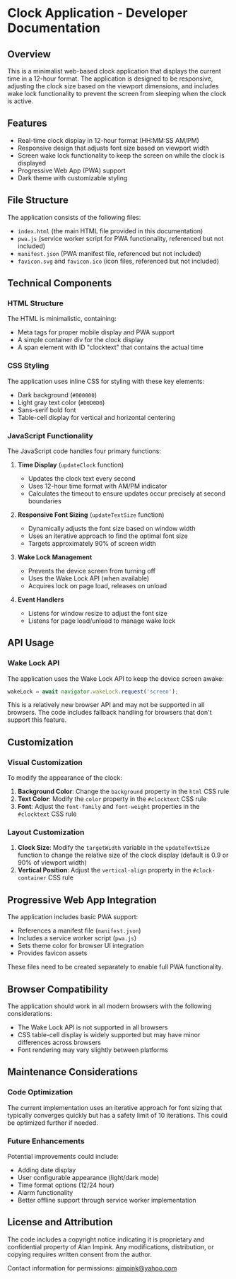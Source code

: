 # Clock Application - Developer Documentation

## Overview

This is a minimalist web-based clock application that displays the current time in a 12-hour format. The application is designed to be responsive, adjusting the clock size based on the viewport dimensions, and includes wake lock functionality to prevent the screen from sleeping when the clock is active.

## Features

- Real-time clock display in 12-hour format (HH:MM:SS AM/PM)
- Responsive design that adjusts font size based on viewport width
- Screen wake lock functionality to keep the screen on while the clock is displayed
- Progressive Web App (PWA) support
- Dark theme with customizable styling

## File Structure

The application consists of the following files:

- `index.html` (the main HTML file provided in this documentation)
- `pwa.js` (service worker script for PWA functionality, referenced but not included)
- `manifest.json` (PWA manifest file, referenced but not included)
- `favicon.svg` and `favicon.ico` (icon files, referenced but not included)

## Technical Components

### HTML Structure

The HTML is minimalistic, containing:
- Meta tags for proper mobile display and PWA support
- A simple container div for the clock display
- A span element with ID "clocktext" that contains the actual time

### CSS Styling

The application uses inline CSS for styling with these key elements:
- Dark background (`#000000`)
- Light gray text color (`#D0D0D0`)
- Sans-serif bold font
- Table-cell display for vertical and horizontal centering

### JavaScript Functionality

The JavaScript code handles four primary functions:

1. **Time Display** (`updateClock` function)
   - Updates the clock text every second
   - Uses 12-hour time format with AM/PM indicator
   - Calculates the timeout to ensure updates occur precisely at second boundaries

2. **Responsive Font Sizing** (`updateTextSize` function)
   - Dynamically adjusts the font size based on window width
   - Uses an iterative approach to find the optimal font size
   - Targets approximately 90% of screen width

3. **Wake Lock Management**
   - Prevents the device screen from turning off
   - Uses the Wake Lock API (when available)
   - Acquires lock on page load, releases on unload

4. **Event Handlers**
   - Listens for window resize to adjust the font size
   - Listens for page load/unload to manage wake lock

## API Usage

### Wake Lock API

The application uses the Wake Lock API to keep the device screen awake:

```javascript
wakeLock = await navigator.wakeLock.request('screen');
```

This is a relatively new browser API and may not be supported in all browsers. The code includes fallback handling for browsers that don't support this feature.

## Customization

### Visual Customization

To modify the appearance of the clock:

1. **Background Color**: Change the `background` property in the `html` CSS rule
2. **Text Color**: Modify the `color` property in the `#clocktext` CSS rule
3. **Font**: Adjust the `font-family` and `font-weight` properties in the `#clocktext` CSS rule

### Layout Customization

1. **Clock Size**: Modify the `targetWidth` variable in the `updateTextSize` function to change the relative size of the clock display (default is 0.9 or 90% of viewport width)
2. **Vertical Position**: Adjust the `vertical-align` property in the `#clock-container` CSS rule

## Progressive Web App Integration

The application includes basic PWA support:
- References a manifest file (`manifest.json`)
- Includes a service worker script (`pwa.js`)
- Sets theme color for browser UI integration
- Provides favicon assets

These files need to be created separately to enable full PWA functionality.

## Browser Compatibility

The application should work in all modern browsers with the following considerations:
- The Wake Lock API is not supported in all browsers
- CSS table-cell display is widely supported but may have minor differences across browsers
- Font rendering may vary slightly between platforms

## Maintenance Considerations

### Code Optimization

The current implementation uses an iterative approach for font sizing that typically converges quickly but has a safety limit of 10 iterations. This could be optimized further if needed.

### Future Enhancements

Potential improvements could include:
- Adding date display
- User configurable appearance (light/dark mode)
- Time format options (12/24 hour)
- Alarm functionality
- Better offline support through service worker implementation

## License and Attribution

The code includes a copyright notice indicating it is proprietary and confidential property of Alan Impink. Any modifications, distribution, or copying requires written consent from the author.

Contact information for permissions: aimpink@yahoo.com

